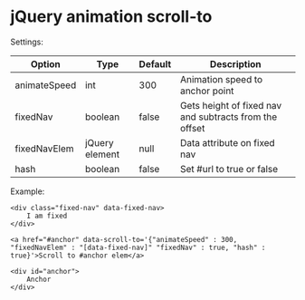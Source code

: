 # jQuery animation scroll-to

Settings:
<table>
<thead>
<tr>
<th>Option</th>
<th>Type</th>
<th>Default</th>
<th>Description</th>
</tr>
</thead>
<tbody>
<tr>
<td>animateSpeed</td>
<td>int</td>
<td>300</td>
<td>Animation speed to anchor point</td>
</tr>
<tr>
<td>fixedNav</td>
<td>boolean</td>
<td>false</td>
<td>Gets height of fixed nav and subtracts from the offset</td>
</tr>
<td>fixedNavElem</td>
<td>jQuery element</td>
<td>null</td>
<td>Data attribute on fixed nav</td>
</tr>
</tr>
<td>hash</td>
<td>boolean</td>
<td>false</td>
<td>Set #url to true or false</td>
</tr>
</tr></tbody></table>

Example:

    <div class="fixed-nav" data-fixed-nav>
        I am fixed
    </div>

    <a href="#anchor" data-scroll-to='{"animateSpeed" : 300, "fixedNavElem" : "[data-fixed-nav]" "fixedNav" : true, "hash" : true}'>Scroll to #anchor elem</a>

    <div id="anchor">
        Anchor
    </div>
